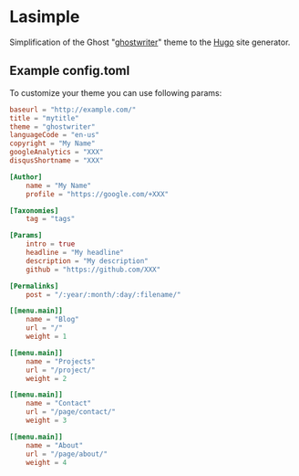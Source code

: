# Lasimple

Simplification of the Ghost "[ghostwriter](https://github.com/roryg/ghostwriter)" theme to the [Hugo](http://gohugo.io) site generator.

## Example config.toml

To customize your theme you can use following params:

```toml
baseurl = "http://example.com/"
title = "mytitle"
theme = "ghostwriter"
languageCode = "en-us"
copyright = "My Name"
googleAnalytics = "XXX"
disqusShortname = "XXX"

[Author]
    name = "My Name"
    profile = "https://google.com/+XXX"

[Taxonomies]
    tag = "tags"

[Params]
    intro = true
    headline = "My headline"
    description = "My description"
    github = "https://github.com/XXX"

[Permalinks]
    post = "/:year/:month/:day/:filename/"

[[menu.main]]
    name = "Blog"
    url = "/"
    weight = 1

[[menu.main]]
    name = "Projects"
    url = "/project/"
    weight = 2

[[menu.main]]
    name = "Contact"
    url = "/page/contact/"
    weight = 3

[[menu.main]]
    name = "About"
    url = "/page/about/"
    weight = 4
```
